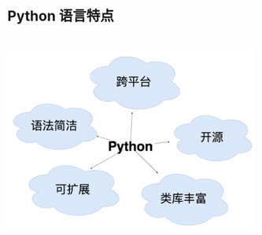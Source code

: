 # Python 语言特点

<br/>
<br/>

<div grid="~ col1" class="justify-items-center">

<img src="/2.png" class="h-90" />

</div>

<!--
乔布斯说学习编程不一定要做开发工程师，它会教会一种思考方式，编程是一种技能和工具，是理解计算机运行的最有效饿途径
-->